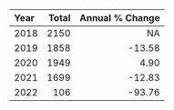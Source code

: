 |Year | Total| Annual % Change|
|:----|-----:|---------------:|
|2018 |  2150|              NA|
|2019 |  1858|          -13.58|
|2020 |  1949|            4.90|
|2021 |  1699|          -12.83|
|2022 |   106|          -93.76|
